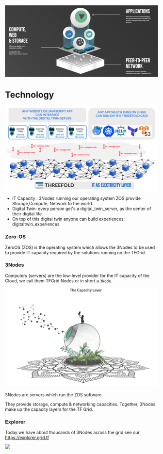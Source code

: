 ![](img/tech_header.jpg)

# Technology

![](img/tech_architecture1.jpg)

- IT Capacity : 3Nodes running our operating system ZOS provide Storage,Compute, Network to the world.
- Digital Twin: every person get's a digital_twin_server, as the center of their digital life
- On top of this digital twin anyone can build experiences: digitaltwin_experiences

### Zero-OS

ZeroOS (ZOS) is the operating system which allows the 3Nodes to be used to provide IT capacity required by the solutions running on the TFGrid.

### 3Nodes

Computers (servers) are the low-level provider for the IT capacity of the Cloud, we call them TFGrid Nodes or in short a `3Node`.

![](img/3node_nice.jpg)

3Nodes are servers which run the ZOS software.

They provide storage, compute & networking capacities. Together, 3Nodes make up the capacity layers for the TF Grid.

### Explorer

Today we have about thousands of 3Nodes across the grid see our https://explorer.grid.tf

![](img/tf_grid.jpg)
